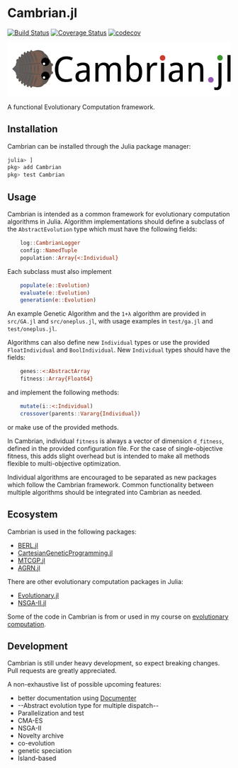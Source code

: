 # Cambrian.jl

[![Build Status](https://travis-ci.org/d9w/Cambrian.jl.svg?branch=master)](https://travis-ci.org/d9w/Cambrian.jl) [![Coverage Status](https://coveralls.io/repos/d9w/Cambrian.jl/badge.svg?branch=master)](https://coveralls.io/r/d9w/Cambrian.jl?branch=master) [![codecov](https://codecov.io/gh/d9w/Cambrian.jl/branch/master/graph/badge.svg)](https://codecov.io/gh/d9w/Cambrian.jl)

<img src="imgs/logo.png" width="800px" height="auto">

A functional Evolutionary Computation framework.

## Installation

Cambrian can be installed through the Julia package manager:

```julia
julia> ]
pkg> add Cambrian
pkg> test Cambrian
```

## Usage

Cambrian is intended as a common framework for evolutionary computation
algorithms in Julia. Algorithm implementations should define a subclass of the
`AbstractEvolution` type which must have the following fields:
```julia
    log::CambrianLogger
    config::NamedTuple
    population::Array{<:Individual}
```

Each subclass must also implement
```julia
    populate(e::Evolution)
    evaluate(e::Evolution)
    generation(e::Evolution)
```

An example Genetic Algorithm and the `1+λ` algorithm are provided in `src/GA.jl`
and `src/oneplus.jl`, with usage examples in `test/ga.jl` and `test/oneplus.jl`.

Algorithms can also define new `Individual` types or use the provided
`FloatIndividual` and `BoolIndividual`. New `Individual` types should have the fields:
```julia
    genes::<:AbstractArray
    fitness::Array{Float64}
```

and implement the following methods:
```julia
    mutate(i::<:Individual)
    crossover(parents::Vararg{Individual})
```
or make use of the provided methods.

In Cambrian, individual `fitness` is always a vector of dimension `d_fitness`,
defined in the provided configuration file. For the case of single-objective
fitness, this adds slight overhead but is intended to make all methods flexible
to multi-objective optimization.

Individual algorithms are encouraged to be separated as new packages which
follow the Cambrian framework. Common functionality between multiple algorithms
should be integrated into Cambrian as needed.

## Ecosystem

Cambrian is used in the following packages:
+ [BERL.jl](https://github.com/d9w/BERL.jl)
+ [CartesianGeneticProgramming.jl](https://github.com/d9w/CartesianGeneticProgramming.jl)
+ [MTCGP.jl](https://github.com/d9w/MTCGP.jl)
+ [AGRN.jl](https://github.com/d9w/AGRN.jl)

There are other evolutionary computation packages in Julia:
+ [Evolutionary.jl](https://github.com/wildart/Evolutionary.jl)
+ [NSGA-II.jl](https://github.com/gsoleilhac/NSGAII.jl/)

Some of the code in Cambrian is from or used in my course on [evolutionary
computation](https://github.com/d9w/evolution).

## Development

Cambrian is still under heavy development, so expect breaking changes. Pull
requests are greatly appreciated.

A non-exhaustive list of possible upcoming features:
+ better documentation using [Documenter](https://github.com/JuliaDocs/Documenter.jl)
+ --Abstract evolution type for multiple dispatch--
+ Parallelization and test
+ CMA-ES
+ NSGA-II
+ Novelty archive
+ co-evolution
+ genetic speciation
+ Island-based
